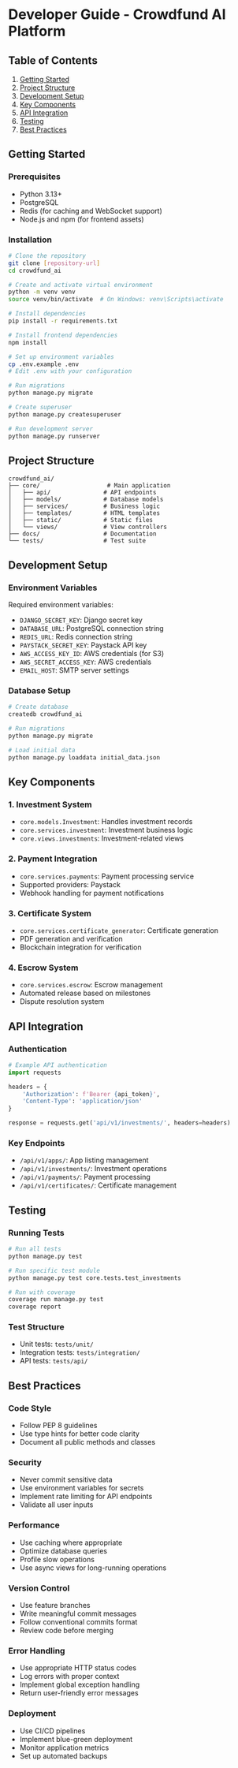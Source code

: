 # Developer Guide - Crowdfund AI Platform

## Table of Contents
1. [Getting Started](#getting-started)
2. [Project Structure](#project-structure)
3. [Development Setup](#development-setup)
4. [Key Components](#key-components)
5. [API Integration](#api-integration)
6. [Testing](#testing)
7. [Best Practices](#best-practices)

## Getting Started

### Prerequisites
- Python 3.13+
- PostgreSQL
- Redis (for caching and WebSocket support)
- Node.js and npm (for frontend assets)

### Installation
```bash
# Clone the repository
git clone [repository-url]
cd crowdfund_ai

# Create and activate virtual environment
python -m venv venv
source venv/bin/activate  # On Windows: venv\Scripts\activate

# Install dependencies
pip install -r requirements.txt

# Install frontend dependencies
npm install

# Set up environment variables
cp .env.example .env
# Edit .env with your configuration

# Run migrations
python manage.py migrate

# Create superuser
python manage.py createsuperuser

# Run development server
python manage.py runserver
```

## Project Structure

```
crowdfund_ai/
├── core/                   # Main application
│   ├── api/               # API endpoints
│   ├── models/            # Database models
│   ├── services/          # Business logic
│   ├── templates/         # HTML templates
│   ├── static/            # Static files
│   └── views/             # View controllers
├── docs/                  # Documentation
└── tests/                 # Test suite
```

## Development Setup

### Environment Variables
Required environment variables:
- `DJANGO_SECRET_KEY`: Django secret key
- `DATABASE_URL`: PostgreSQL connection string
- `REDIS_URL`: Redis connection string
- `PAYSTACK_SECRET_KEY`: Paystack API key
- `AWS_ACCESS_KEY_ID`: AWS credentials (for S3)
- `AWS_SECRET_ACCESS_KEY`: AWS credentials
- `EMAIL_HOST`: SMTP server settings

### Database Setup
```bash
# Create database
createdb crowdfund_ai

# Run migrations
python manage.py migrate

# Load initial data
python manage.py loaddata initial_data.json
```

## Key Components

### 1. Investment System
- `core.models.Investment`: Handles investment records
- `core.services.investment`: Investment business logic
- `core.views.investments`: Investment-related views

### 2. Payment Integration
- `core.services.payments`: Payment processing service
- Supported providers: Paystack
- Webhook handling for payment notifications

### 3. Certificate System
- `core.services.certificate_generator`: Certificate generation
- PDF generation and verification
- Blockchain integration for verification

### 4. Escrow System
- `core.services.escrow`: Escrow management
- Automated release based on milestones
- Dispute resolution system

## API Integration

### Authentication
```python
# Example API authentication
import requests

headers = {
    'Authorization': f'Bearer {api_token}',
    'Content-Type': 'application/json'
}

response = requests.get('api/v1/investments/', headers=headers)
```

### Key Endpoints
- `/api/v1/apps/`: App listing management
- `/api/v1/investments/`: Investment operations
- `/api/v1/payments/`: Payment processing
- `/api/v1/certificates/`: Certificate management

## Testing

### Running Tests
```bash
# Run all tests
python manage.py test

# Run specific test module
python manage.py test core.tests.test_investments

# Run with coverage
coverage run manage.py test
coverage report
```

### Test Structure
- Unit tests: `tests/unit/`
- Integration tests: `tests/integration/`
- API tests: `tests/api/`

## Best Practices

### Code Style
- Follow PEP 8 guidelines
- Use type hints for better code clarity
- Document all public methods and classes

### Security
- Never commit sensitive data
- Use environment variables for secrets
- Implement rate limiting for API endpoints
- Validate all user inputs

### Performance
- Use caching where appropriate
- Optimize database queries
- Profile slow operations
- Use async views for long-running operations

### Version Control
- Use feature branches
- Write meaningful commit messages
- Follow conventional commits format
- Review code before merging

### Error Handling
- Use appropriate HTTP status codes
- Log errors with proper context
- Implement global exception handling
- Return user-friendly error messages

### Deployment
- Use CI/CD pipelines
- Implement blue-green deployment
- Monitor application metrics
- Set up automated backups 